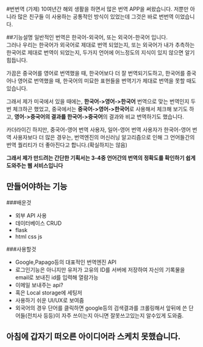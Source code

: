 #번번역 (가제)
10여년간 해외 생활을 하면서 많은 번역 APP을 써왔습니다. 저뿐만 아니라 많은 친구들 이 사용하는 공통적인 방식이 있었는데 그것은 바로 번번역 이었습니다. 

##기능설명
일반적인 번역은 한국어-외국어, 또는 외국어-한국어 입니다.  
그러나 우리는 한국어가 외국어로 제대로 번역 되었는지, 또는 외국어가 내가 추측하는 한국어로 제대로 번역이 되었는지, 두가지 언어에 어느정도의 지식이 있지 않으면 알기 힘듭니다.  

가끔은 중국어를 영어로 번역했을 때, 한국어보다 더 잘 번역되기도하고, 한국어를 중국어나 영어로 번역했을 때, 한국어의 미묘한 표현들을 번역기가 제대로 번역을 못할 때도 있습니다.

그래서 제가 미국에서 있을 때에는, **한국어->영어->한국어** 번역으로 맞는 번역인지 두번 체크하곤 했었고, 중국에서는 **중국어->영어->한국어**로 사용해서 체크해 보기도 하고, **영어->중국어의 결과를 한국어->중국어**의 결과와 비교 번역하기도 했습니다.

카더라이긴 하지만, 중국어-영어 번역 사용자, 일어-영어 번역 사용자가 한국어-영어 번역 사용자보다 더 많은 경우는, 번역엔진의 머신러닝 알고리즘으로 인해 그 언어들간의 번역 퀄리티가 더 좋아진다고 합니다.(확실하지는 않음)


**그래서 제가 만드려는 간단한 기획서는 3-4중 언어간의 번역의 정확도를 확인하기 쉽게 도와주는 웹 서비스입니다**

## 만들어야하는 기능
###배운것 
-   외부 API 사용
-   데이터베이스 CRUD
-   flask
-   html css js


###사용할것
- Google,Papago등의 대표적인 번역엔진 API
- 로그인기능은 아니지만 유저가 고유의 ID를 서버에 저장하여 자신의 기록물을 email로 보내진 id를 입력해 열람가능
- 이메일 보내주는 api?
- 혹은 Local storage에 세팅저
- 사용하기 쉬운 UI/UX로 보여줌
- 외국어의 경우 단어를 클릭하면 google등의 검색결과를 크롤링해서 앞뒤에 쓴 단어들(전치사 등등)이 자주 쓰이는지 아니면 잘못쓰고있는지 알수있게 도와줌.



## 아침에 갑자기 떠오른 아이디어라 스케치 못했습니다.
